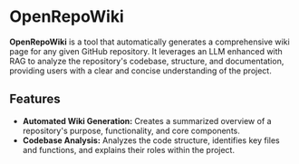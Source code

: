 # OpenRepoWiki
**OpenRepoWiki** is a tool that automatically generates a comprehensive wiki page for any given GitHub repository. It leverages an LLM enhanced with RAG to analyze the repository's codebase, structure, and documentation, providing users with a clear and concise understanding of the project.
## Features
- **Automated Wiki Generation:** Creates a summarized overview of a repository's purpose, functionality, and core components.
- **Codebase Analysis:** Analyzes the code structure, identifies key files and functions, and explains their roles within the project.
